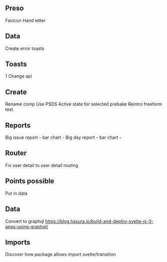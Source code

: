 ## Preso

Favicon
Hand letter

## Data

Create error toasts

## Toasts

1 Change api

## Create

Rename comp
Use PSDS 
Active state for selected prebake
Reintro freeform text

## Reports

Big issue report - bar chart - 
Big day report - bar chart - 

## Router

Fix user detail to user detail routing

## Points possible

Put in data

## Data

Convert to graphql
https://blog.hasura.io/build-and-deploy-svelte-js-3-apps-using-graphql/

## Imports

Discover how package allows import svelte/transition
